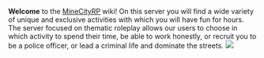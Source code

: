 **Welcome** to the [MineCityRP](http://www.mcrp.fun/) wiki!
On this server you will find a wide variety of unique and exclusive activities with which you will have fun for hours. The server focused on thematic roleplay allows our users to choose in which activity to spend their time, be able to work honestly, or recruit you to be a police officer, or lead a criminal life and dominate the streets.
![](https://i.imgur.com/nynKT9a.jpg)
